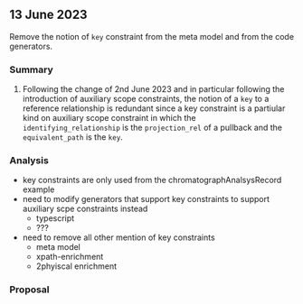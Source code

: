 

## 13 June 2023
Remove the notion of `key` constraint from the meta model and from the code generators. 

### Summary
1. Following the change of 2nd June 2023 and in particular following the introduction of auxiliary scope constraints, 
the notion of a `key` to a reference relationship is redundant since a key constraint is a partiular kind on 
auxiliary scope constraint in which the 
`identifying_relationship` is the `projection_rel` of a pullback and the `equivalent_path` is the `key`.

### Analysis
- key constraints are only used from the chromatographAnalsysRecord example
- need to modify generators that support key constraints to support auxiliary scpe constraints instead
	- typescript
	- ???
- need to remove all other mention of key constraints
   - meta model
   - xpath-enrichment
   - 2phyiscal enrichment

### Proposal


